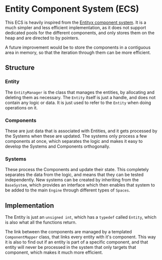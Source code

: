 # Entity Component System (ECS)

This ECS is heavily inspired from the [Entityx component
system](https://github.com/alecthomas/entityx). It is a much simpler and less
efficient implementation, as it does not support dedicated pools for the
different components, and only stores them on the heap and are directed to by
pointers.

A future improvement would be to store the components in a contiguous area in
memory, so that the iteration through them can be more efficient.

## Structure

### Entity

The `EntityManager` is the class that manages the entities, by allocating and
deleting them as necessary. The `Entity` itself is just a handle, and does not
contain any logic or data. It is just used to refer to the `Entity` when doing
operations on it.

### Components

These are just data that is associated with Entities, and it gets processed
by the Systems when these are updated. The systems only process a few components
at once, which separates the logic and makes it easy to develop the Systems and
Components orthogonally. 

### Systems

These process the Components and update their state. This completely separates
the data from the logic, and means that they can be tested independently. New
systems can be created by inheriting from the `BaseSystem`, which provides an
interface which then enables that system to be added to the main `Engine`
through different types of `Spaces`.

## Implementation

The Entity is just an `unsigned int`, which has a `typedef` called `Entity`,
which is also what all the functions return. 

The link between the components are managed by a templated `ComponentMapper`
class, that links every entity with it's component. This way it is also to find
out if an entity is part of a specific component, and that entity will never be
processed in the system that only targets that component, which makes it much
more efficient.
